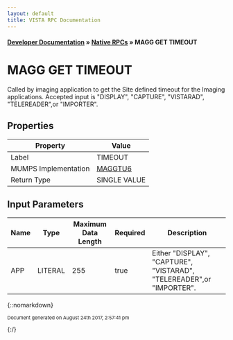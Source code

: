 ```yaml
---
layout: default
title: VISTA RPC Documentation
---
```


#### [Developer Documentation](../index) &#187; [Native RPCs](TableOfContents) &#187; MAGG GET TIMEOUT<br/>
# MAGG GET TIMEOUT

Called by imaging application to get the Site defined timeout for the Imaging applications. Accepted input is "DISPLAY", "CAPTURE", "VISTARAD", "TELEREADER",or "IMPORTER".

## Properties

Property | Value
--- | ---
Label | TIMEOUT
MUMPS Implementation | [MAGGTU6](http://code.osehra.org/dox/Routine_MAGGTU6_source.html)
Return Type | SINGLE VALUE


## Input Parameters

Name | Type | Maximum Data Length | Required | Description
--- | --- | --- | --- | ---
APP | LITERAL | 255 | true | Either &quot;DISPLAY&quot;, &quot;CAPTURE&quot;, &quot;VISTARAD&quot;, &quot;TELEREADER&quot;,or &quot;IMPORTER&quot;.



{::nomarkdown} <br/><p style="font-size: 11px">Document generated on August 24th 2017, 2:57:41 pm</p>{:/}